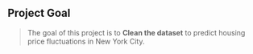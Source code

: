 ## Project Goal
> The goal of this project is to **Clean the dataset** to predict housing price fluctuations in New York City.
